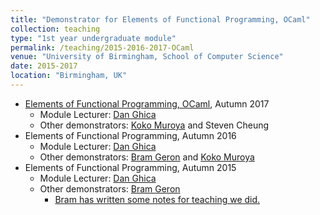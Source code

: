 ```yaml
---	
title: "Demonstrator for Elements of Functional Programming, OCaml"		
collection: teaching		
type: "1st year undergraduate module"		
permalink: /teaching/2015-2016-2017-OCaml
venue: "University of Birmingham, School of Computer Science"		
date: 2015-2017
location: "Birmingham, UK"		
---	
```

 		
* [Elements of Functional Programming, OCaml](https://canvas.bham.ac.uk/courses/27251), Autumn 2017		
   * Module Lecturer: [Dan Ghica](http://www.cs.bham.ac.uk/~drg/) 		
   * Other demonstrators: [Koko Muroya](http://www.cs.bham.ac.uk/~kxm538/) and Steven Cheung		
* Elements of Functional Programming, Autumn 2016 		
   * Module Lecturer: [Dan Ghica](http://www.cs.bham.ac.uk/~drg/) 		
   * Other demonstrators: [Bram Geron](https://bram.xyz/blog/) and [Koko Muroya](http://www.cs.bham.ac.uk/~kxm538/)		
* Elements of Functional Programming, Autumn 2015 		
   * Module Lecturer: [Dan Ghica](http://www.cs.bham.ac.uk/~drg/) 		
   * Other demonstrators: [Bram Geron](https://bram.xyz/blog/)
     * [Bram has written some notes for teaching we did.](http://efc.2015.uob.bram.xyz/)
